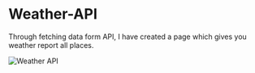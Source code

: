 # Weather-API
Through fetching data form API, I have created a page which gives you weather report all places.

![Weather API](https://user-images.githubusercontent.com/107243584/208891424-62f4162b-8536-4130-8fe1-341e26402d36.png)

